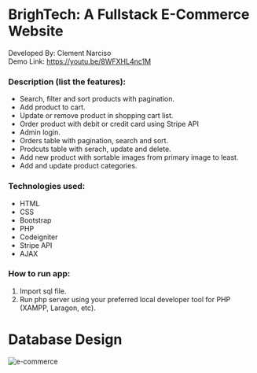 # BrighTech: A Fullstack E-Commerce Website
Developed By: Clement Narciso\
Demo Link: https://youtu.be/8WFXHL4nc1M

### Description (list the features):
- Search, filter and sort products with pagination.
- Add product to cart.
- Update or remove product in shopping cart list.
- Order product with debit or credit card using Stripe API
- Admin login.
- Orders table with pagination, search and sort.
- Prodcuts table with serach, update and delete.
- Add new product with sortable images from primary image to least.
- Add and update product categories.

### Technologies used:
- HTML
- CSS
- Bootstrap
- PHP
- Codeigniter
- Stripe API
- AJAX

### How to run app:
1. Import sql file.
2. Run php server using your preferred local developer tool for PHP (XAMPP, Laragon, etc).

# Database Design
![e-commerce](https://user-images.githubusercontent.com/83996435/158003187-33088552-03e0-4129-8040-e881c2463ee6.PNG)
